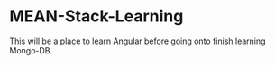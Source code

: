 # MEAN-Stack-Learning

This will be a place to learn Angular before going onto finish learning Mongo-DB.
